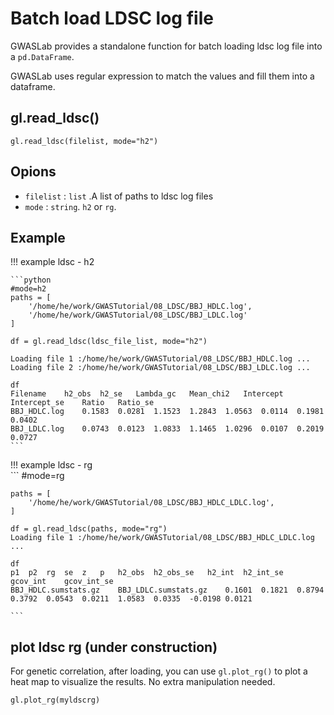 # Batch load LDSC log file

GWASLab provides a standalone function for batch loading ldsc log file into a `pd.DataFrame`. 

GWASLab uses regular expression to match the values and fill them into a dataframe.

## gl.read_ldsc()

```
gl.read_ldsc(filelist, mode="h2")
```

## Opions

- `filelist` : `list` .A list of paths to ldsc log files
- `mode` : `string`. `h2` or `rg`.  

## Example

!!! example ldsc - h2

    ```python
    #mode=h2
    paths = [
        '/home/he/work/GWASTutorial/08_LDSC/BBJ_HDLC.log',
        '/home/he/work/GWASTutorial/08_LDSC/BBJ_LDLC.log'
    ]
    
    df = gl.read_ldsc(ldsc_file_list, mode="h2")
    
    Loading file 1 :/home/he/work/GWASTutorial/08_LDSC/BBJ_HDLC.log ...
    Loading file 2 :/home/he/work/GWASTutorial/08_LDSC/BBJ_LDLC.log ...
    
    df
    Filename	h2_obs	h2_se	Lambda_gc	Mean_chi2	Intercept	Intercept_se	Ratio	Ratio_se
    BBJ_HDLC.log	0.1583	0.0281	1.1523	1.2843	1.0563	0.0114	0.1981	0.0402
    BBJ_LDLC.log	0.0743	0.0123	1.0833	1.1465	1.0296	0.0107	0.2019	0.0727
    ```
!!! example ldsc - rg    
    ```
    #mode=rg
    
    paths = [
        '/home/he/work/GWASTutorial/08_LDSC/BBJ_HDLC_LDLC.log',
    ]
    
    df = gl.read_ldsc(paths, mode="rg")
    Loading file 1 :/home/he/work/GWASTutorial/08_LDSC/BBJ_HDLC_LDLC.log ...
    
    df
    p1	p2	rg	se	z	p	h2_obs	h2_obs_se	h2_int	h2_int_se	gcov_int	gcov_int_se
    BBJ_HDLC.sumstats.gz	BBJ_LDLC.sumstats.gz	0.1601	0.1821	0.8794	0.3792	0.0543	0.0211	1.0583	0.0335	-0.0198	0.0121
    
    ```

## plot ldsc rg (under construction)

For genetic correlation, after loading, you can use `gl.plot_rg()` to plot a heat map to visualize the results. No extra manipulation needed.

```python
gl.plot_rg(myldscrg)
```
